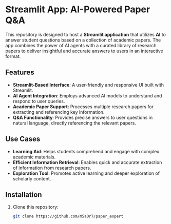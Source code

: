 # Streamlit App: AI-Powered Paper Q&A

This repository is designed to host a **Streamlit application** that utilizes **AI** to answer student questions based on a collection of academic papers. The app combines the power of AI agents with a curated library of research papers to deliver insightful and accurate answers to users in an interactive format.

## Features

- **Streamlit-Based Interface**: A user-friendly and responsive UI built with Streamlit.
- **AI Agent Integration**: Employs advanced AI models to understand and respond to user queries.
- **Academic Paper Support**: Processes multiple research papers for extracting and referencing key information.
- **Q&A Functionality**: Provides precise answers to user questions in natural language, directly referencing the relevant papers.

## Use Cases

- **Learning Aid**: Helps students comprehend and engage with complex academic materials.
- **Efficient Information Retrieval**: Enables quick and accurate extraction of information from research papers.
- **Exploration Tool**: Promotes active learning and deeper exploration of scholarly content.

## Installation

1. Clone this repository:

   ```bash
   git clone https://github.com/m5a0r7/paper_expert

   ```
